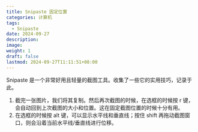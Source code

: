 ```yaml
---
title: Snipaste 固定位置
categories: 计算机
tags:
  - Snipaste
date: 2024-09-27
description: 
image: 
weight: 1
draft: false
lastmod: 2024-09-27T11:11:51+08:00
---
```

Snipaste 是一个非常好用且轻量的截图工具。收集了一些它的实用技巧，记录于此。

1. 截完一张图片，我们将其复制。然后再次截图的时候，在选框的时候按 r 键，会自动回到上次截图的大小和位置。这在固定截图位置的时候十分有用。
2. 在选框的时候按 alt 键，可以显示水平线和垂直线；按住 shift 再拖动截图窗口，则会沿着当前水平线/垂直线进行位移。


